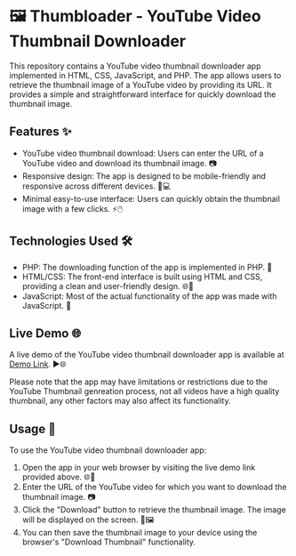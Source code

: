 # 🖼️ Thumbloader - YouTube Video Thumbnail Downloader

This repository contains a YouTube video thumbnail downloader app implemented in HTML, CSS, JavaScript, and PHP. The app allows users to retrieve the thumbnail image of a YouTube video by providing its URL. It provides a simple and straightforward interface for quickly download the thumbnail image.

## Features ✨

- YouTube video thumbnail download: Users can enter the URL of a YouTube video and download its thumbnail image. 📷
- Responsive design: The app is designed to be mobile-friendly and responsive across different devices. 📱💻
- Minimal easy-to-use interface: Users can quickly obtain the thumbnail image with a few clicks. ⚡️🖱️

## Technologies Used 🛠️

- PHP: The downloading function of the app is implemented in PHP. 🐘
- HTML/CSS: The front-end interface is built using HTML and CSS, providing a clean and user-friendly design. 🌐🎨
- JavaScript: Most of the actual functionality of the app was made with JavaScript. 📃️

## Live Demo 🌐

A live demo of the YouTube video thumbnail downloader app is available at <a href="https://raphaelduran.com/thumbloader/" target="_blank">Demo Link</a>. ▶️🌐

Please note that the app may have limitations or restrictions due to the YouTube Thumbnail genreation process, not all videos have a high quality thumbnail, any other factors may also affect its functionality.

## Usage 🚀

To use the YouTube video thumbnail downloader app:

1. Open the app in your web browser by visiting the live demo link provided above. 🌐🔗
2. Enter the URL of the YouTube video for which you want to download the thumbnail image. 📷
3. Click the "Download" button to retrieve the thumbnail image. The image will be displayed on the screen. 💾🖼️
4. You can then save the thumbnail image to your device using the browser's "Download Thumbnail" functionality.

